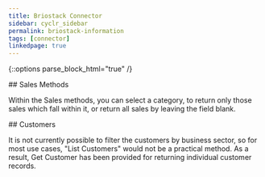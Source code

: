 ```yaml
---
title: Briostack Connector
sidebar: cyclr_sidebar
permalink: briostack-information
tags: [connector]
linkedpage: true
---
```

{::options parse_block_html="true" /}

<section class="card">
## Sales Methods

Within the Sales methods, you can select a category, to return only those sales which fall within it, or return all sales by leaving the field blank.

</section>
<section class="card">
## Customers

It is not currently possible to filter the customers by business sector, so for most use cases, "List Customers" would not be a practical method.  As a result, Get Customer has been provided for returning individual customer records.

</section>
